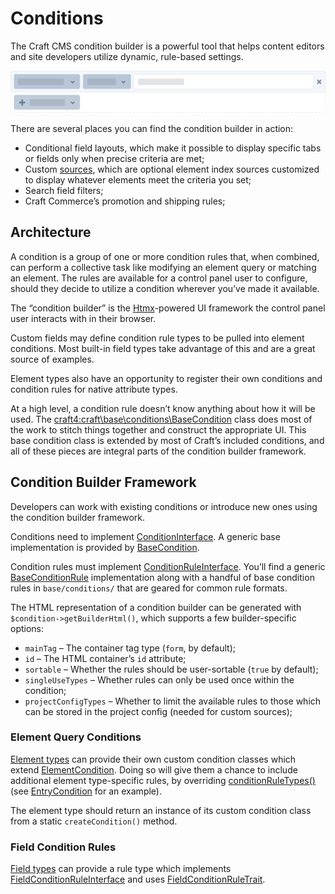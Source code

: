# Conditions

The Craft CMS condition builder is a powerful tool that helps content editors and site developers utilize dynamic, rule-based settings.

![Abstracted illustration of a condition builder with a criteria row and an add button](../images/abstracted-condition.png)

There are several places you can find the condition builder in action:

- Conditional field layouts, which make it possible to display specific tabs or fields only when precise criteria are met;
- Custom [sources](../elements.md#sources), which are optional element index sources customized to display whatever elements meet the criteria you set;
- Search field filters;
- Craft Commerce’s promotion and shipping rules;

## Architecture

A condition is a group of one or more condition rules that, when combined, can perform a collective task like modifying an element query or matching an element. The rules are available for a control panel user to configure, should they decide to utilize a condition wherever you’ve made it available.

The “condition builder” is the [Htmx](https://htmx.org/)-powered UI framework the control panel user interacts with in their browser.

Custom fields may define condition rule types to be pulled into element conditions. Most built-in field types take advantage of this and are a great source of examples.

Element types also have an opportunity to register their own conditions and condition rules for native attribute types.

At a high level, a condition rule doesn’t know anything about how it will be used. The <craft4:craft\base\conditions\BaseCondition> class does most of the work to stitch things together and construct the appropriate UI. This base condition class is extended by most of Craft’s included conditions, and all of these pieces are integral parts of the condition builder framework.

## Condition Builder Framework

Developers can work with existing conditions or introduce new ones using the condition builder framework.

Conditions need to implement [ConditionInterface](craft4:craft\base\conditions\ConditionInterface). A generic base implementation is provided by [BaseCondition](craft4:craft\base\conditions\BaseCondition).

Condition rules must implement [ConditionRuleInterface](craft4:craft\base\conditions\ConditionRuleInterface). You’ll find a generic [BaseConditionRule](craft4:craft\base\conditions\BaseConditionRule) implementation along with a handful of base condition rules in `base/conditions/` that are geared for common rule formats.

The HTML representation of a condition builder can be generated with `$condition->getBuilderHtml()`, which supports a few builder-specific options:

- `mainTag` – The container tag type (`form`, by default);
- `id` – The HTML container’s `id` attribute;
- `sortable` – Whether the rules should be user-sortable (`true` by default);
- `singleUseTypes` – Whether rules can only be used once within the condition;
- `projectConfigTypes` – Whether to limit the available rules to those which can be stored in the project config (needed for custom sources);

### Element Query Conditions

[Element types](./element-types.md) can provide their own custom condition classes which extend [ElementCondition](craft4:craft\elements\conditions\ElementCondition). Doing so will give them a chance to include additional element type-specific rules, by overriding [conditionRuleTypes()](craft4:craft\elements\conditions\ElementCondition::conditionRuleTypes()) (see [EntryCondition](craft4:craft\elements\conditions\entries\EntryCondition) for an example).

The element type should return an instance of its custom condition class from a static `createCondition()` method.

### Field Condition Rules

[Field types](./field-types.md) can provide a rule type which implements [FieldConditionRuleInterface](craft4:\craft\fields\conditions\FieldConditionRuleInterface) and uses [FieldConditionRuleTrait](craft4:craft\fields\conditions\FieldConditionRuleTrait).
